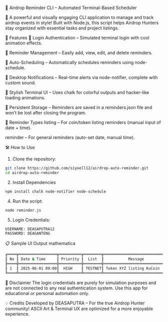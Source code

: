 🧠 Airdrop Reminder CLI – Automated Terminal-Based Scheduler

🎯 A powerful and visually engaging CLI application to manage and track airdrop events in style! Built with Node.js, this script helps Airdrop Hunters stay organized with essential tasks and project listings.



🚀 Features
🔐 Login Authentication – Simulated terminal login with cool animation effects.

🧾 Reminder Management – Easily add, view, edit, and delete reminders.

📅 Auto-Scheduling – Automatically schedules reminders using node-schedule.

🔔 Desktop Notifications – Real-time alerts via node-notifier, complete with custom sound.

🎨 Stylish Terminal UI – Uses chalk for colorful outputs and hacker-like loading animations.

📂 Persistent Storage – Reminders are saved in a reminders.json file and won’t be lost after closing the program.

📌 Reminder Types
listing – For coin/token listing reminders (manual input of date + time).

reminder – For general reminders (auto-set date, manual time).



🛠️ How to Use
1. Clone the repository:
```bash
git clone https://github.com/siyoell12/airdrop-auto-reminder.git
cd airdrop-auto-reminder
```
2. Install Dependencies
```bash
npm install chalk node-notifier node-schedule
```

4. Run the script:
```bash
node reminder.js
```
5. Login Credentials:
```bash
USERNAME: DEASAPUTRA12
PASSWORD: DEAGANTENG
```
📋 Sample UI Output
mathematica
```bash
╔════╦═════════════════╦══════════╦════════╦════════════════════════════╗
║ No ║ Date & Time     ║ Priority ║  List  ║           Message          ║
╠════╬═════════════════╬══════════╬════════╬════════════════════════════╣
║ 1  ║ 2025-06-01 09:00║  HIGH    ║ TESTNET║ Token XYZ listing KuCoin   ║
╚════╩═════════════════╩══════════╩════════╩════════════════════════════╝
```
🔐 Disclaimer
The login credentials are purely for simulation purposes and are not connected to any real authentication system. Use this app for educational or personal automation only.

💡 Credits
Developed by DEASAPUTRA – For the true Airdrop Hunter community!
ASCII Art & Terminal UX are optimized for a more enjoyable experience.
